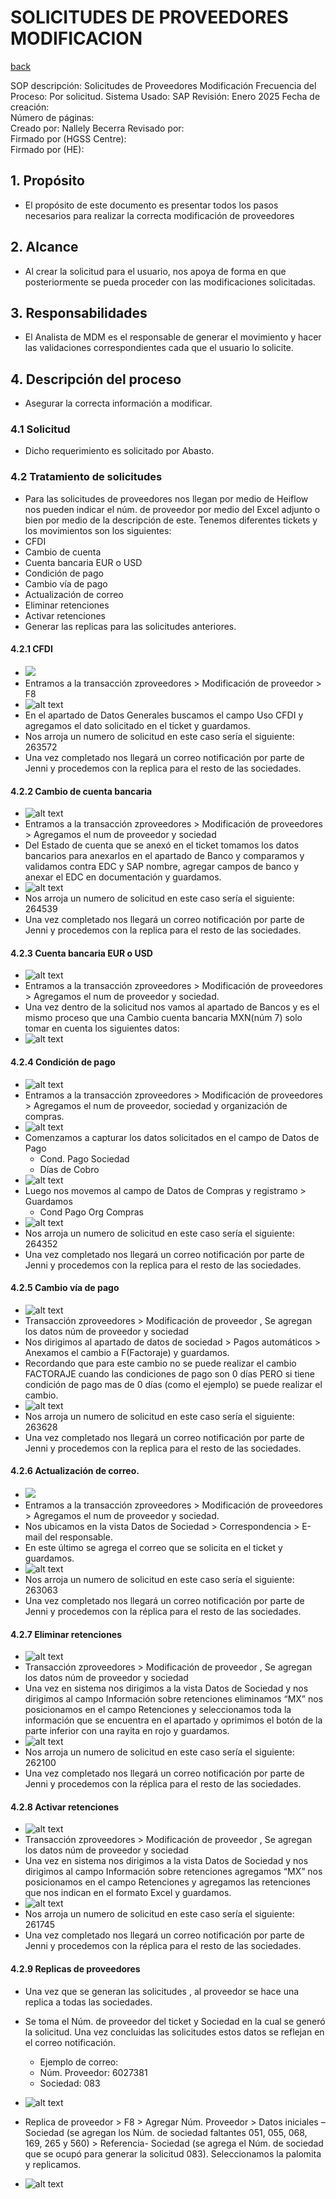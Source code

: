 # SOLICITUDES DE PROVEEDORES MODIFICACION
[back](global.Md)

SOP descripción:	Solicitudes de Proveedores Modificación
Frecuencia del Proceso:	Por solicitud.
Sistema Usado:	SAP
Revisión: 	Enero 2025
Fecha de creación:	
Número de páginas:	
Creado por:	Nallely Becerra
Revisado por:	
Firmado por (HGSS Centre):	
Firmado por (HE):

## 1. Propósito
- El propósito de este documento es presentar todos los pasos necesarios para realizar la correcta modificación de proveedores

## 2. Alcance
- Al crear la solicitud para el usuario, nos apoya de forma en que posteriormente se pueda proceder con las modificaciones solicitadas.

## 3. Responsabilidades
- El Analista de MDM es el responsable de generar el movimiento y hacer las validaciones correspondientes cada que el usuario lo solicite.

## 4. Descripción del proceso
- Asegurar la correcta información a modificar.

### 4.1 Solicitud
- Dicho requerimiento es solicitado por Abasto.

### 4.2 Tratamiento de solicitudes
- Para las solicitudes de proveedores nos llegan por medio de Heiflow nos pueden indicar el núm. de proveedor por medio del Excel adjunto o bien por medio de la descripción de este. Tenemos diferentes tickets y los movimientos son los siguientes:
- CFDI
- Cambio de cuenta
- Cuenta bancaria EUR o USD
- Condición de pago 
- Cambio vía de pago
- Actualización de correo
- Eliminar retenciones
- Activar retenciones
- Generar las replicas para las solicitudes anteriores.

#### 4.2.1 CFDI
- ![](image-436.png)
- Entramos a la transacción zproveedores > Modificación de proveedor > F8
- ![alt text](image-437.png)
- En el apartado de Datos Generales buscamos el campo Uso CFDI y agregamos el dato solicitado en el ticket y guardamos.
- Nos arroja un numero de solicitud en este caso sería el siguiente:
263572
- Una vez completado nos llegará un correo notificación por parte de Jenni y procedemos con la replica para el resto de las sociedades.

#### 4.2.2 Cambio de cuenta bancaria
- ![alt text](image-438.png)
- Entramos a la transacción zproveedores > Modificación de proveedores > Agregamos el num de proveedor y sociedad
- Del Estado de cuenta que se anexó en el ticket tomamos los datos bancarios para anexarlos en el apartado de Banco y comparamos y validamos contra EDC y SAP nombre, agregar campos de banco y anexar el EDC en documentación y guardamos.
- ![alt text](image-439.png)
- Nos arroja un numero de solicitud en este caso sería el siguiente:
264539
- Una vez completado nos llegará un correo notificación por parte de Jenni y procedemos con la replica para el resto de las sociedades.

#### 4.2.3 Cuenta bancaria EUR o USD
- ![alt text](image-440.png)
- Entramos a la transacción zproveedores > Modificación de proveedores > Agregamos el num de proveedor y sociedad.
- Una vez dentro de la solicitud nos vamos al apartado de Bancos y es el mismo proceso que una Cambio cuenta bancaria MXN(núm 7) solo tomar en cuenta los siguientes datos:
- ![alt text](image-441.png)

#### 4.2.4 Condición de pago
- ![alt text](image-442.png)
- Entramos a la transacción zproveedores > Modificación de proveedores > Agregamos el num de proveedor, sociedad y organización de compras.
- ![alt text](image-443.png)
- Comenzamos a capturar los datos solicitados en el campo de Datos de Pago
  - Cond. Pago Sociedad 
  - Días de Cobro
- ![alt text](image-444.png)
- Luego nos movemos al campo de Datos de Compras y registramo > Guardamos
  - Cond Pago Org Compras
- ![alt text](image-445.png)
- Nos arroja un numero de solicitud en este caso sería el siguiente:
264352
- Una vez completado nos llegará un correo notificación por parte de Jenni y procedemos con la replica para el resto de las sociedades.

#### 4.2.5 Cambio vía de pago
- ![alt text](image-446.png)
- Transacción zproveedores > Modificación de proveedor , Se agregan los datos núm de proveedor y sociedad
- Nos dirigimos al apartado de datos de sociedad > Pagos automáticos > Anexamos el cambio a F(Factoraje) y guardamos.
- Recordando que para este cambio no se puede realizar el cambio FACTORAJE cuando las condiciones de pago son 0 días PERO si tiene condición de pago mas de 0 días (como el ejemplo) se puede realizar el cambio.
- ![alt text](image-447.png)
- Nos arroja un numero de solicitud en este caso sería el siguiente:
263628
- Una vez completado nos llegará un correo notificación por parte de Jenni y procedemos con la replica para el resto de las sociedades.

#### 4.2.6 Actualización de correo.
- ![](image-448.png)
- Entramos a la transacción zproveedores > Modificación de proveedores > Agregamos el num de proveedor y sociedad.
- Nos ubicamos en la vista Datos de Sociedad > Correspondencia > E-mail del responsable.
- En este último se agrega el correo que se solicita en el ticket y guardamos.
- ![alt text](image-449.png)
- Nos arroja un numero de solicitud en este caso sería el siguiente:
263063
- Una vez completado nos llegará un correo notificación por parte de Jenni y procedemos con la réplica para el resto de las sociedades.

#### 4.2.7 Eliminar retenciones
- ![alt text](image-450.png)
- Transacción zproveedores > Modificación de proveedor , Se agregan los datos núm de proveedor y sociedad
- Una vez en sistema nos dirigimos a la vista Datos de Sociedad y nos dirigimos al campo Información sobre retenciones eliminamos “MX” nos posicionamos en el campo Retenciones y seleccionamos toda la información que se encuentra en el apartado y oprimimos el botón de la parte inferior con una rayita en rojo y guardamos.
- ![alt text](image-451.png)
- Nos arroja un numero de solicitud en este caso sería el siguiente:
262100
- Una vez completado nos llegará un correo notificación por parte de Jenni y procedemos con la réplica para el resto de las sociedades.

#### 4.2.8 Activar retenciones
- ![alt text](image-452.png)
- Transacción zproveedores > Modificación de proveedor , Se agregan los datos núm de proveedor y sociedad
- Una vez en sistema nos dirigimos a la vista Datos de Sociedad y nos dirigimos al campo Información sobre retenciones agregamos “MX” nos posicionamos en el campo Retenciones y agregamos las retenciones que nos indican en el formato Excel y guardamos.
- ![alt text](image-453.png)
- Nos arroja un numero de solicitud en este caso sería el siguiente:
261745
- Una vez completado nos llegará un correo notificación por parte de Jenni y procedemos con la réplica para el resto de las sociedades.

#### 4.2.9 Replicas de proveedores
- Una vez que se generan las solicitudes , al proveedor se hace una replica a todas las sociedades. 
- Se toma el Núm. de proveedor del ticket y Sociedad en la cual se generó la solicitud. Una vez concluidas las solicitudes estos datos se reflejan en el correo notificación.

  - Ejemplo de correo:
  - Núm. Proveedor: 6027381
  - Sociedad: 083

- ![alt text](image-454.png)
- Replica de proveedor > F8 > Agregar Núm. Proveedor > Datos iniciales – Sociedad (se agregan los Núm. de sociedad faltantes 051, 055, 068, 169, 265 y 560) > Referencia- Sociedad (se agrega el Núm. de sociedad que se ocupó para generar la solicitud 083). Seleccionamos la palomita y replicamos.
- ![alt text](image-455.png)













